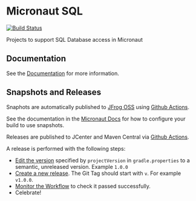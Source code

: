 # Micronaut SQL

[![Build Status](https://github.com/micronaut-projects/micronaut-sql/workflows/Java%20CI/badge.svg)](https://github.com/micronaut-projects/micronaut-sql/actions)

Projects to support SQL Database access in Micronaut

## Documentation

See the [Documentation](https://micronaut-projects.github.io/micronaut-sql/latest/guide) for more information.

## Snapshots and Releases

Snaphots are automatically published to [JFrog OSS](https://oss.jfrog.org/artifactory/oss-snapshot-local/) using [Github Actions](https://github.com/micronaut-projects/micronaut-sql/actions).

See the documentation in the [Micronaut Docs](https://docs.micronaut.io/latest/guide/index.html#usingsnapshots) for how to configure your build to use snapshots.

Releases are published to JCenter and Maven Central via [Github Actions](https://github.com/micronaut-projects/micronaut-sql/actions).

A release is performed with the following steps:

* [Edit the version](https://github.com/micronaut-projects/micronaut-sql/edit/master/gradle.properties) specified by `projectVersion` in `gradle.properties` to a semantic, unreleased version. Example `1.0.0`
* [Create a new release](https://github.com/micronaut-projects/micronaut-sql/releases/new). The Git Tag should start with `v`. For example `v1.0.0`.
* [Monitor the Workflow](https://github.com/micronaut-projects/micronaut-sql/actions?query=workflow%3ARelease) to check it passed successfully.
* Celebrate!
